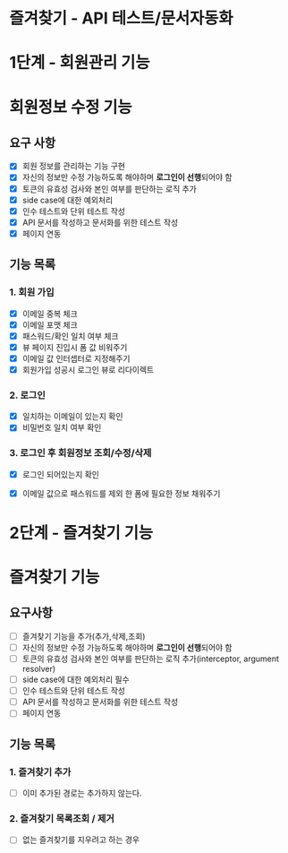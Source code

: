 # 즐겨찾기 - API 테스트/문서자동화

# 1단계 - 회원관리 기능

# 회원정보 수정 기능

## 요구 사항

- [x] 회원 정보를 관리하는 기능 구현
- [x] 자신의 정보만 수정 가능하도록 해야하며 **로그인이 선행**되어야 함
- [x] 토큰의 유효성 검사와 본인 여부를 판단하는 로직 추가
- [x] side case에 대한 예외처리
- [x] 인수 테스트와 단위 테스트 작성
- [x] API 문서를 작성하고 문서화를 위한 테스트 작성
- [x] 페이지 연동

## 기능 목록

### 1. 회원 가입
- [x] 이메일 중복 체크
- [x] 이메일 포맷 체크
- [x] 패스워드/확인 일치 여부 체크
- [x] 뷰 페이지 진입시 폼 값 비워주기
- [x] 이메일 값 인터셉터로 지정해주기
- [x] 회원가입 성공시 로그인 뷰로 리다이렉트

### 2. 로그인
- [x] 일치하는 이메일이 있는지 확인
- [x] 비밀번호 일치 여부 확인

### 3. 로그인 후 회원정보 조회/수정/삭제
- [x] 로그인 되어있는지 확인
- [x] 이메일 값으로 패스워드를 제외 한 폼에 필요한 정보 채워주기



# 2단계 - 즐겨찾기 기능

# 즐겨찾기 기능

## 요구사항

- [ ] 즐겨찾기 기능을 추가(추가,삭제,조회)
- [ ] 자신의 정보만 수정 가능하도록 해야하며 **로그인이 선행**되어야 함
- [ ] 토큰의 유효성 검사와 본인 여부를 판단하는 로직 추가(interceptor, argument resolver)
- [ ] side case에 대한 예외처리 필수
- [ ] 인수 테스트와 단위 테스트 작성
- [ ] API 문서를 작성하고 문서화를 위한 테스트 작성
- [ ] 페이지 연동

## 기능 목록

### 1. 즐겨찾기 추가

- [ ] 이미 추가된 경로는 추가하지 않는다.

### 2. 즐겨찾기 목록조회 / 제거

- [ ] 없는 즐겨찾기를 지우려고 하는 경우